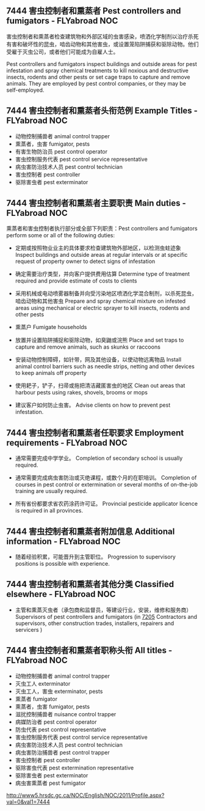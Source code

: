 ## 7444 害虫控制者和熏蒸者 Pest controllers and fumigators - FLYabroad NOC

害虫控制者和熏蒸者检查建筑物和外部区域的虫害感染，喷洒化学制剂以治疗杀死有害和破坏性的昆虫，啮齿动物和其他害虫，或设置笼陷阱捕获和驱除动物。他们受雇于灭虫公司，或者他们可能成为自雇人士。

Pest controllers and fumigators inspect buildings and outside areas for pest infestation and spray chemical treatments to kill noxious and destructive insects, rodents and other pests or set cage traps to capture and remove animals. They are employed by pest control companies, or they may be self-employed.

## 7444 害虫控制者和熏蒸者头衔范例 Example Titles - FLYabroad NOC

* 动物控制捕兽者 animal control trapper
* 熏蒸者，虫害 fumigator, pests
* 有害生物防治员 pest control operator
* 害虫控制服务代表 pest control service representative
* 病虫害防治技术人员 pest control technician
* 害虫控制者 pest controller
* 驱除害虫者 pest exterminator

## 7444 害虫控制者和熏蒸者主要职责 Main duties - FLYabroad NOC

熏蒸者和害虫控制者执行部分或全部下列职责：Pest controllers and fumigators perform some or all of the following duties:

* 定期或按照物业业主的具体要求检查建筑物外部地区，以检测虫蛀迹象
Inspect buildings and outside areas at regular intervals or at specific request of property owner to detect signs of infestation

* 确定需要治疗类型，并向客户提供费用估算
Determine type of treatment required and provide estimate of costs to clients

* 采用机械或电动喷雾器制备并向受污染地区喷洒化学混合制剂，以杀死昆虫，啮齿动物和其他害虫
Prepare and spray chemical mixture on infested areas using mechanical or electric sprayer to kill insects, rodents and other pests

* 熏蒸户
Fumigate households

* 放置并设置陷阱捕捉和驱除动物，如臭鼬或浣熊
Place and set traps to capture and remove animals, such as skunks or raccoons

* 安装动物控制障碍，如针带，网及其他设备，以使动物远离物品
Install animal control barriers such as needle strips, netting and other devices to keep animals off property

* 使用耙子，铲子，扫帚或拖把清洁藏匿害虫的地区
Clean out areas that harbour pests using rakes, shovels, brooms or mops

* 建议客户如何防止虫害。
Advise clients on how to prevent pest infestation.

## 7444 害虫控制者和熏蒸者任职要求 Employment requirements - FLYabroad NOC

* 通常需要完成中学学业。
Completion of secondary school is usually required.

* 通常需要完成病虫害防治或灭绝课程，或数个月的在职培训。
Completion of courses in pest control or extermination or several months of on-the-job training are usually required.

* 所有省份都要求省农药涂药许可证。
Provincial pesticide applicator licence is required in all provinces.

## 7444 害虫控制者和熏蒸者附加信息 Additional information - FLYabroad NOC

* 随着经验积累，可能晋升到主管职位。
Progression to supervisory positions is possible with experience.

## 7444 害虫控制者和熏蒸者其他分类 Classified elsewhere - FLYabroad NOC

* 主管和熏蒸灭虫者（承包商和监督员，等建设行业，安装，维修和服务商）Supervisors of pest controllers and fumigators (in [7205](7205) Contractors and supervisors, other construction trades, installers, repairers and servicers )

## 7444 害虫控制者和熏蒸者职称头衔 All titles - FLYabroad NOC

* 动物控制捕兽者 animal control trapper
* 灭虫工人 exterminator
* 灭虫工人，害虫 exterminator, pests
* 熏蒸者 fumigator
* 熏蒸者，虫害 fumigator, pests
* 滋扰控制捕兽者 nuisance control trapper
* 病媒防治者 pest control operator
* 防虫代表 pest control representative
* 害虫控制服务代表 pest control service representative
* 病虫害防治技术人员 pest control technician
* 病虫害防治捕兽者 pest control trapper
* 害虫控制者 pest controller
* 驱除害虫代表 pest extermination representative
* 驱除害虫者 pest exterminator
* 病虫害熏蒸者 pest fumigator

http://www5.hrsdc.gc.ca/NOC/English/NOC/2011/Profile.aspx?val=0&val1=7444